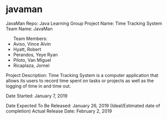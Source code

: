 # javaman

<div>JavaMan Repo: Java Learning Group
      Project Name: Time Tracking System
</div>
Team Name: JavaMan
<ul>
Team Members: 
  <li>Aviso, Vince Alvin</li> 
  <li> Hyatt, Robert </li> 
  <li> Perandos, Yeye Ryan</li> 
  <li>  Piloto, Van Miguel</li> 
  <li>  Ricaplaza, Jornel</li> 
</ul>

<div>
Project Description: Time Tracking System is a computer application that allows its users to record time spent on tasks or projects as well as the logging of time in and time out.
</div>

Date Started: January 7, 2019

Date Expected To Be Released: January 26, 2019 (Ideal/Estimated date of completion)
Actual Release Date: February 2, 2019
